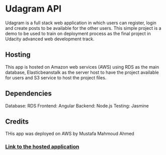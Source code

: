 # Udagram API
  Udagram is a full stack web application in which users can register, login and create posts to be available for the other users. This simple project is a demo to be used to train on deployment process as the final project in Udacity advanced web development track.

## Hosting
  This app is hosted on Amazon web services (AWS) using RDS as the main database, Elasticbeanstalk as the server host to have the project available for users and S3 service to host the project files.

## Dependencies
  Database: RDS
  Frontend: Angular
  Backend: Node.js 
  Testing: Jasmine

## Credits
  THis app was deployed on AWS by Mustafa Mahmoud Ahmed
  
### [Link to the hosted application](http://mustafa-new-bucket.s3-website-us-east-1.amazonaws.com)
